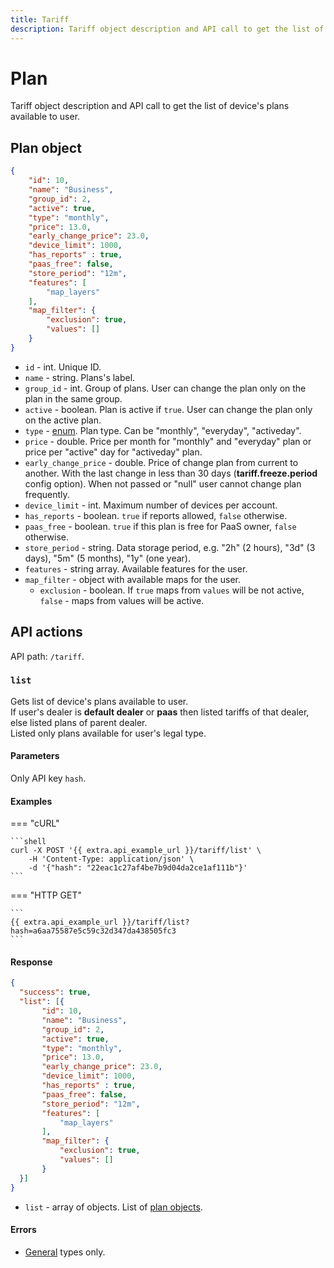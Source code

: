 ```yaml
---
title: Tariff
description: Tariff object description and API call to get the list of device's tariffs available to user.
---
```


# Plan

Tariff object description and API call to get the list of device's plans available to user.


## Plan object

```json
{
    "id": 10,
    "name": "Business",
    "group_id": 2,
    "active": true,
    "type": "monthly",
    "price": 13.0,
    "early_change_price": 23.0,
    "device_limit": 1000,
    "has_reports" : true,
    "paas_free": false,
    "store_period": "12m",
    "features": [
        "map_layers"
    ],
    "map_filter": {
        "exclusion": true,
        "values": []
    }
}
```

* `id` - int. Unique ID.
* `name` - string. Plans's label.
* `group_id` - int. Group of plans. User can change the plan only on the plan in the same group.
* `active` - boolean. Plan is active if `true`. User can change the plan only on the active plan.
* `type` - [enum](../../../getting-started/introduction.md#data-types). Plan type. Can be "monthly", "everyday", "activeday".
* `price` - double. Price per month for "monthly" and "everyday" plan or price per "active" day for "activeday" plan.
* `early_change_price` - double. Price of change plan from current to another. With the last change in less than 30 days (**tariff.freeze.period** config option). When not passed or "null" user cannot change plan frequently.
* `device_limit` - int. Maximum number of devices per account.
* `has_reports` - boolean. `true` if reports allowed, `false` otherwise.
* `paas_free` - boolean. `true` if this plan is free for PaaS owner, `false` otherwise.
* `store_period` - string. Data storage period, e.g. "2h" (2 hours), "3d" (3 days), "5m" (5 months), "1y" (one year).
* `features` - string array. Available features for the user.
* `map_filter` - object with available maps for the user.
    * `exclusion` - boolean. If `true` maps from `values` will be not active, `false` - maps from values will be active.


## API actions

API path: `/tariff`.

### `list`

Gets list of device's plans available to user.<br>
If user's dealer is **default dealer** or **paas** then listed tariffs of that dealer, else listed plans of parent dealer.<br>
Listed only plans available for user's legal type.

#### Parameters

Only API key `hash`.

#### Examples

=== "cURL"

    ```shell
    curl -X POST '{{ extra.api_example_url }}/tariff/list' \
        -H 'Content-Type: application/json' \
        -d '{"hash": "22eac1c27af4be7b9d04da2ce1af111b"}'
    ```

=== "HTTP GET"

    ```
    {{ extra.api_example_url }}/tariff/list?hash=a6aa75587e5c59c32d347da438505fc3
    ```

#### Response

```json
{
  "success": true,
  "list": [{
       "id": 10,
       "name": "Business",
       "group_id": 2,
       "active": true,
       "type": "monthly",
       "price": 13.0,
       "early_change_price": 23.0,
       "device_limit": 1000,
       "has_reports" : true,
       "paas_free": false,
       "store_period": "12m",
       "features": [
           "map_layers"
       ],
       "map_filter": {
           "exclusion": true,
           "values": []
       }
  }] 
}
```

* `list` - array of objects. List of [plan objects](#plan-object).

#### Errors

* [General](../../../getting-started/errors.md#error-codes) types only.

